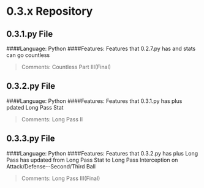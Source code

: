 # 0.3.x Repository
## 0.3.1.py File
####Language: Python
####Features: Features that 0.2.7.py has and stats can go countless 
> Comments: Countless Part III(Final)

## 0.3.2.py File
####Language: Python
####Features: Features that 0.3.1.py has plus pdated Long Pass Stat
> Comments: Long Pass II 

## 0.3.3.py File
####Language: Python
####Features: Features that 0.3.2.py has plus Long Pass has updated from Long Pass Stat to Long Pass Interception on Attack/Defense--Second/Third Ball
> Comments: Long Pass III(Final)



